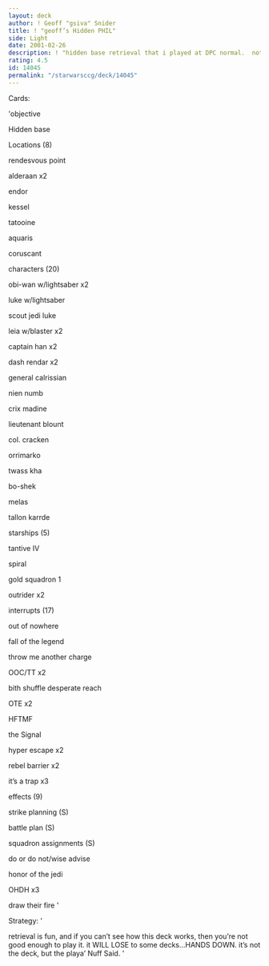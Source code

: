 ```yaml
---
layout: deck
author: ! Geoff "gsiva" Snider
title: ! "geoff’s Hidden PHIL"
side: Light
date: 2001-02-26
description: ! "hidden base retrieval that i played at DPC normal.  nothing really special, but fun to play, and it’s really helped me with my tracking."
rating: 4.5
id: 14045
permalink: "/starwarsccg/deck/14045"
---
```

Cards: 

'objective 

Hidden base


Locations (8)

rendesvous point

alderaan x2

endor

kessel 

tatooine

aquaris

coruscant


characters (20)

obi-wan w/lightsaber x2

luke w/lightsaber

scout jedi luke

leia w/blaster x2

captain han x2

dash rendar x2

general calrissian

nien numb

crix madine

lieutenant blount 

col. cracken 

orrimarko

twass kha

bo-shek

melas

tallon karrde


starships (5)

tantive IV

spiral

gold squadron 1

outrider x2


interrupts (17)

out of nowhere

fall of the legend

throw me another charge

OOC/TT x2

bith shuffle desperate reach

OTE x2

HFTMF 

the Signal

hyper escape x2

rebel barrier x2

it’s a trap x3


effects (9)

strike planning (S)

battle plan (S)

squadron assignments (S)

do or do not/wise advise

honor of the jedi

OHDH x3

draw their fire '

Strategy: '

retrieval is fun, and if you can’t see how this deck works, then you’re not good enough to play it.  it WILL LOSE to some decks...HANDS DOWN.  it’s not the deck, but the playa’     Nuff Said. '

